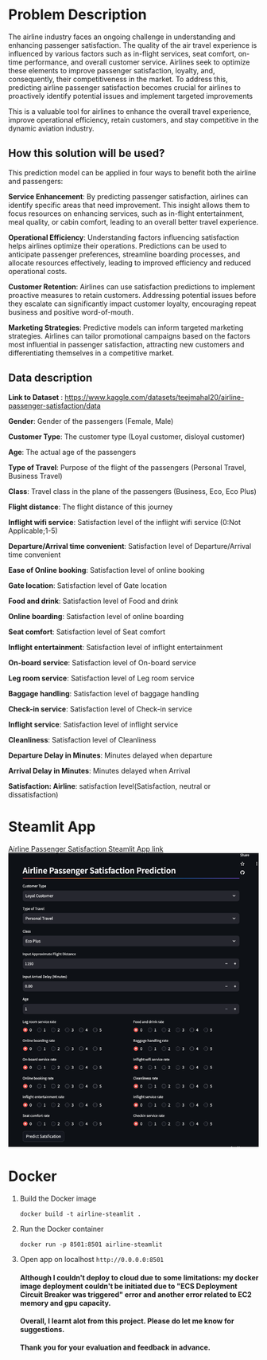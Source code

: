 # Problem Description

The airline industry faces an ongoing challenge in understanding and enhancing passenger satisfaction. The quality of the air travel experience is influenced by various factors such as in-flight services, seat comfort, on-time performance, and overall customer service. Airlines seek to optimize these elements to improve passenger satisfaction, loyalty, and, consequently, their competitiveness in the market. To address this, predicting airline passenger satisfaction becomes crucial for airlines to proactively identify potential issues and implement targeted improvements

This is a valuable tool for airlines to enhance the overall travel experience, improve operational efficiency, retain customers, and stay competitive in the dynamic aviation industry.

## How this solution will be used? 

This prediction model can be applied in four ways to benefit both the airline and passengers: 

**Service Enhancement**:
By predicting passenger satisfaction, airlines can identify specific areas that need improvement. This insight allows them to focus resources on enhancing services, such as in-flight entertainment, meal quality, or cabin comfort, leading to an overall better travel experience.

**Operational Efficiency**:
Understanding factors influencing satisfaction helps airlines optimize their operations. Predictions can be used to anticipate passenger preferences, streamline boarding processes, and allocate resources effectively, leading to improved efficiency and reduced operational costs.

**Customer Retention**:
Airlines can use satisfaction predictions to implement proactive measures to retain customers. Addressing potential issues before they escalate can significantly impact customer loyalty, encouraging repeat business and positive word-of-mouth.

**Marketing Strategies**:
Predictive models can inform targeted marketing strategies. Airlines can tailor promotional campaigns based on the factors most influential in passenger satisfaction, attracting new customers and differentiating themselves in a competitive market.

## Data description

**Link to Dataset** : https://www.kaggle.com/datasets/teejmahal20/airline-passenger-satisfaction/data 

**Gender**: Gender of the passengers (Female, Male)

**Customer Type**: The customer type (Loyal customer, disloyal customer)

**Age**: The actual age of the passengers

**Type of Travel**: Purpose of the flight of the passengers (Personal Travel, Business Travel)

**Class**: Travel class in the plane of the passengers (Business, Eco, Eco Plus)

**Flight distance**: The flight distance of this journey

**Inflight wifi service**: Satisfaction level of the inflight wifi service (0:Not Applicable;1-5)

**Departure/Arrival time convenient**: Satisfaction level of Departure/Arrival time convenient

**Ease of Online booking**: Satisfaction level of online booking

**Gate location**: Satisfaction level of Gate location

**Food and drink**: Satisfaction level of Food and drink

**Online boarding**: Satisfaction level of online boarding

**Seat comfort**: Satisfaction level of Seat comfort

**Inflight entertainment**: Satisfaction level of inflight entertainment

**On-board service**: Satisfaction level of On-board service

**Leg room service**: Satisfaction level of Leg room service

**Baggage handling**: Satisfaction level of baggage handling

**Check-in service**: Satisfaction level of Check-in service

**Inflight service**: Satisfaction level of inflight service

**Cleanliness**: Satisfaction level of Cleanliness

**Departure Delay in Minutes**: Minutes delayed when departure

**Arrival Delay in Minutes**: Minutes delayed when Arrival

**Satisfaction: Airline**: satisfaction level(Satisfaction, neutral or dissatisfaction)

# Steamlit App
[Airline Passenger Satisfaction Steamlit App link](https://airline-passenger-satisfaction.streamlit.app/)
![Screenshot of the Steamlit app](https://github.com/NanThawe/Airline-Passenger-Satisfaction/blob/main/steamlit_app.png)

# Docker 
1. Build the Docker image
   ```
   docker build -t airline-steamlit .

   ```
2. Run the Docker container
   ```
   docker run -p 8501:8501 airline-steamlit

   ```

3. Open app on localhost  `http://0.0.0.0:8501`

   #### Although I couldn't deploy to cloud due to some limitations: my docker image deployment couldn't be initiated due to "ECS Deployment Circuit Breaker was triggered" error and another error related to EC2 memory and gpu capacity. 

   #### Overall, I learnt alot from this project. Please do let me know for suggestions.
   **Thank you for your evaluation and feedback in advance.** 
   
   

